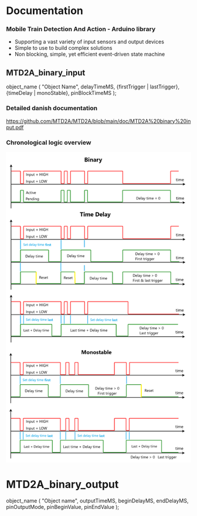 # Documentation

### Mobile Train Detection And Action - Arduino library
 * Supporting a vast variety of input sensors and output devices 
 * Simple to use to build complex solutions 
 * Non blocking, simple, yet efficient event-driven state machine


## MTD2A_binary_input 
object_name ( "Object Name", delayTimeMS, {firstTrigger | lastTrigger}, {timeDelay | monoStable}, pinBlockTimeMS );

### Detailed danish documentation
https://github.com/MTD2A/MTD2A/blob/main/doc/MTD2A%20binary%20input.pdf

### Chronological logic overview

![](/image/monostable_timing_and_delay.png)


# MTD2A_binary_output
object_name ( "Object name", outputTimeMS, beginDelayMS, endDelayMS, pinOutputMode, pinBeginValue, pinEndValue );
